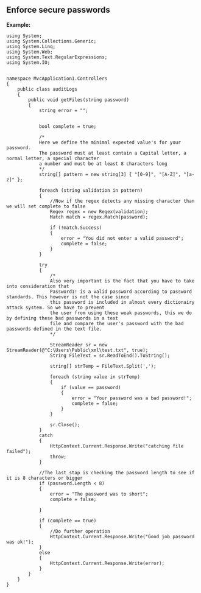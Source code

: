 Enforce secure passwords
-------

**Example:**

	using System;
	using System.Collections.Generic;
	using System.Linq;
	using System.Web;
	using System.Text.RegularExpressions;
	using System.IO;


	namespace MvcApplication1.Controllers
	{
		public class auditLogs
		{
			public void getFiles(string password)
			{
				string error = "";
			

				bool complete = true;

				/*
				Here we define the minimal expexted value's for your password.
				The password must at least contain a Capital letter, a normal letter, a special character
				a number and must be at least 8 characters long
				*/
				string[] pattern = new string[3] { "[0-9]", "[A-Z]", "[a-z]" };

				foreach (string validation in pattern)
				{
					//Now if the regex detects any missing character than we will set complete to false
					Regex regex = new Regex(validation);
					Match match = regex.Match(password);

					if (!match.Success)
					{
						error = "You did not enter a valid password";
						complete = false;
					}
				}

				try
				{
					/*
					Also very important is the fact that you have to take into consideration that
					Password1! is a valid password according to password standards. This however is not the case since
					this password is included in almost every dictionairy attack system. So we have to prevent 
					the user from using these weak passwords, this we do by defining these bad passwords in a text 
					file and compare the user's password with the bad passwords defined in the text file.
					*/

					StreamReader sr = new StreamReader(@"C:\Users\Public\xml\test.txt", true);
					String FileText = sr.ReadToEnd().ToString();

					string[] strTemp = FileText.Split(',');

					foreach (string value in strTemp)
					{
						if (value == password)
						{
							error = "Your password was a bad password!";
							complete = false;
						}
					}

					sr.Close();
				}
				catch
				{
					HttpContext.Current.Response.Write("catching file failed");
					throw;
				}

				//The last stap is checking the password length to see if it is 8 characters or bigger
				if (password.Length < 8)
				{
					error = "The password was to short";
					complete = false;

				}

				if (complete == true)
				{
					//Do further operation
					HttpContext.Current.Response.Write("Good job password was ok!");
				}
				else
				{
					HttpContext.Current.Response.Write(error);
				}
			}
		}
	}

